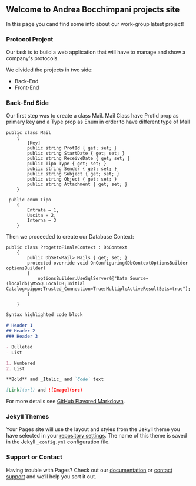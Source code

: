 ## Welcome to Andrea Bocchimpani projects site

In this page you cand find some info about our work-group latest project!

### Protocol Project

Our task is to build a web application that will have to manage and show a company's protocols. 

We divided the projects in two side:
- Back-End
- Front-End


### Back-End Side

Our first step was to create a class Mail. 
Mail Class have ProtId prop as primary key and a Type prop as Enum in order to have different type of Mail

```
public class Mail
    {
        [Key]
        public string ProtId { get; set; }
        public string StartDate { get; set; }
        public string ReceiveDate { get; set; }
        public Tipo Type { get; set; }
        public string Sender { get; set; }
        public string Subject { get; set; }
        public string Object { get; set; }
        public string Attachment { get; set; }
    }

 public enum Tipo
    {
        Entrata = 1,
        Uscita = 2,
        Interna = 3
    }
```

Then we proceeded to create our Database Context:

```
public class ProgettoFinaleContext : DbContext
    {
        public DbSet<Mail> Mails { get; set; }
        protected override void OnConfiguring(DbContextOptionsBuilder optionsBuilder)
        {
            optionsBuilder.UseSqlServer(@"Data Source=(localdb)\MSSQLLocalDB;Initial Catalog=pippo;Trusted_Connection=True;MultipleActiveResultSets=true");
        }
        
    }
```




```markdown
Syntax highlighted code block

# Header 1
## Header 2
### Header 3

- Bulleted
- List

1. Numbered
2. List

**Bold** and _Italic_ and `Code` text

[Link](url) and ![Image](src)
```

For more details see [GitHub Flavored Markdown](https://guides.github.com/features/mastering-markdown/).

### Jekyll Themes

Your Pages site will use the layout and styles from the Jekyll theme you have selected in your [repository settings](https://github.com/andreabocchimpani/andreabocchimpani.github.io/settings). The name of this theme is saved in the Jekyll `_config.yml` configuration file.


### Support or Contact

Having trouble with Pages? Check out our [documentation](https://help.github.com/categories/github-pages-basics/) or [contact support](https://github.com/contact) and we’ll help you sort it out.
